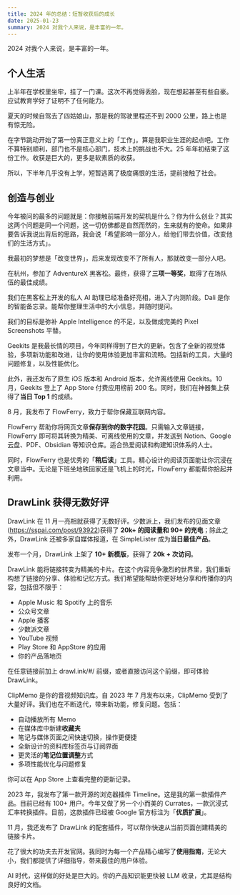 ```yaml
---
title: 2024 年的总结：短暂收获后的成长
date: 2025-01-23
summary: 2024 对我个人来说，是丰富的一年。
---
```



2024 对我个人来说，是丰富的一年。

## 个人生活

上半年在学校里坐牢，挂了一门课。这次不再觉得丢脸，现在想起甚至有些自豪。应试教育学好了证明不了任何能力。

夏天的时候自驾去了四姑娘山，那是我的驾驶里程还不到 2000 公里，路上也是有惊无险。

在字节跳动开始了第一份真正意义上的「工作」。算是我职业生涯的起点吧。工作不算特别顺利，部门也不是核心部门，技术上的挑战也不大。25 年年初结束了这份工作。收获是巨大的，更多是软素质的收获。

所以，下半年几乎没有上学，短暂逃离了极度痛恨的生活，提前接触了社会。

## 创造与创业

今年被问的最多的问题就是：你接触前端开发的契机是什么？你为什么创业？其实这两个问题是同一个问题，这一切仿佛都是自然而然的，生来就有的使命。如果非要告诉我说出背后的思路，我会说「希望影响一部分人，给他们带去价值，改变他们的生活方式」。

我最初的梦想是「改变世界」，后来发现改变不了所有人，那就改变一部分人吧。

在杭州，参加了 AdventureX 黑客松。最终，获得了**三项一等奖**，取得了在场队伍的最佳成绩。

我们在黑客松上开发的私人 AI 助理已经准备好亮相，进入了内测阶段。Dali 是你的智能备忘录。能帮你整理生活中的大小信息，并随时提问。

我们的目标是弥补 Apple Intelligence 的不足，以及做成完美的 Pixel Screenshots 平替。

Geekits 是我最长情的项目，今年同样得到了巨大的更新。包含了全新的视觉体验，多项新功能和改进，让你的使用体验更加丰富和流畅。包括新的工具，大量的问题修复，以及性能优化。

此外，我还发布了原生 iOS 版本和 Android 版本，允许离线使用 Geekits。10 月，Geekits 登上了 App Store 付费应用榜前 200 名。同时，我们在神器集上获得了**当日 Top 1** 的成绩。

8 月，我发布了 FlowFerry，致力于帮你保藏互联网内容。

FlowFerry 帮助你将网页文章**保存到你的数字花园**。只需输入文章链接，FlowFerry 即可将其转换为精美、可离线使用的文章，并发送到 Notion、Google 云盘、PDF、Obsidian 等知识仓库。适合热爱阅读和构建知识体系的人士。

同时，FlowFerry 也是优秀的「**稍后读**」工具。精心设计的阅读页面能让你沉浸在文章当中。无论是下班坐地铁回家还是飞机上的时光，FlowFerry 都能帮你拾起并利用。

## DrawLink 获得无数好评

DrawLink 在 11 月一亮相就获得了无数好评。少数派上，我们发布的见面文章(https://sspai.com/post/93922)获得了 **20k+ 的阅读量和 90+ 的充电**；除此之外，DrawLink 还被多家自媒体报道，在 SimpleLister 成为**当日最佳产品**。

发布一个月，DrawLink 上架了 **10+ 新模版**，获得了 **20k + 次访问**。

DrawLink 能将链接转变为精美的卡片。在这个内容竞争激烈的世界里，我们重新构想了链接的分享、体验和记忆方式。我们希望能帮助你更好地分享和传播你的内容，包括但不限于：
- Apple Music 和 Spotify 上的音乐
- 公众号文章
- Apple 播客
- 少数派文章
- YouTube 视频
- Play Store 和 AppStore 的应用
- 你的产品落地页

在任意链接前加上 drawl.ink/#/ 前缀，或者直接访问这个前缀，即可体验 DrawLink。

ClipMemo 是你的音视频知识库。自 2023 年 7 月发布以来，ClipMemo 受到了大量好评。我们也在不断迭代，带来新功能，修复问题。包括：
- 自动播放所有 Memo
- 在媒体库中新建**收藏夹**
- 笔记与媒体页面之间快速切换，操作更便捷
- 全新设计的资料库标签页与订阅界面
- 更灵活的**笔记位置调整**方式
- 多项性能优化与问题修复

你可以在 App Store 上查看完整的更新记录。

2023 年，我发布了第一款开源的浏览器插件 Timeline。这是我的第一款插件产品。目前已经有 100+ 用户。今年又做了另一个小而美的 Currates，一款沉浸式汇率转换插件。目前，这款插件已经被 Google 官方标注为「**优质扩展**」。

11 月，我还发布了 DrawLink 的配套插件，可以帮你快速从当前页面创建精美的链接卡片。

花了很大的功夫去开发官网。我同时为每一个产品精心编写了**使用指南**，无论大小，我们都提供了详细指导，带来最佳的用户体验。

AI 时代，这样做的好处是巨大的。你的产品知识能更快被 LLM 收录，尤其是结构良好的文档。
